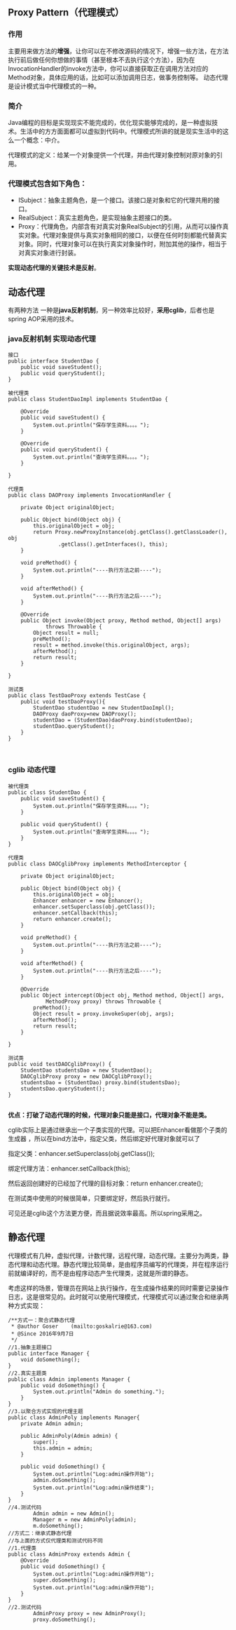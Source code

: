 ## Proxy Pattern（代理模式）  

### 作用

主要用来做方法的**增强**，让你可以在不修改源码的情况下，增强一些方法，在方法执行前后做任何你想做的事情（甚至根本不去执行这个方法），因为在InvocationHandler的invoke方法中，你可以直接获取正在调用方法对应的Method对象，具体应用的话，比如可以添加调用日志，做事务控制等。
动态代理是设计模式当中代理模式的一种。

### 简介

Java编程的目标是实现现实不能完成的，优化现实能够完成的，是一种虚拟技术。生活中的方方面面都可以虚拟到代码中。代理模式所讲的就是现实生活中的这么一个概念：中介。

代理模式的定义：给某一个对象提供一个代理，并由代理对象控制对原对象的引用。

### 代理模式包含如下角色：

- ISubject：抽象主题角色，是一个接口。该接口是对象和它的代理共用的接口。
- RealSubject：真实主题角色，是实现抽象主题接口的类。
- Proxy：代理角色，内部含有对真实对象RealSubject的引用，从而可以操作真实对象。代理对象提供与真实对象相同的接口，以便在任何时刻都能代替真实对象。同时，代理对象可以在执行真实对象操作时，附加其他的操作，相当于对真实对象进行封装。

**实现动态代理的关键技术是反射**。

## 动态代理

有两种方法 一种是**java反射机制**，另一种效率比较好，**采用cglib**，后者也是spring AOP采用的技术。

### java反射机制 实现动态代理

```
接口
public interface StudentDao {  
    public void saveStudent();  
    public void queryStudent();  
}  

被代理类
public class StudentDaoImpl implements StudentDao {  
  
    @Override  
    public void saveStudent() {  
        System.out.println("保存学生资料。。。。");  
    }  
  
    @Override  
    public void queryStudent() {  
        System.out.println("查询学生资料。。。。");  
    }  
  
}  

代理类
public class DAOProxy implements InvocationHandler {  
  
    private Object originalObject;  
   
    public Object bind(Object obj) {  
        this.originalObject = obj;  
        return Proxy.newProxyInstance(obj.getClass().getClassLoader(), obj  
                .getClass().getInterfaces(), this);  
    }  
  
    void preMethod() {  
        System.out.println("----执行方法之前----");  
    }  
  
    void afterMethod() {  
        System.out.println("----执行方法之后----");  
    }  
  
    @Override  
    public Object invoke(Object proxy, Method method, Object[] args)  
            throws Throwable {  
        Object result = null;  
        preMethod();  
        result = method.invoke(this.originalObject, args);  
        afterMethod();  
        return result;  
    }  
  
}  

测试类
public class TestDaoProxy extends TestCase {  
    public void testDaoProxy(){  
        StudentDao studentDao = new StudentDaoImpl();  
        DAOProxy daoProxy=new DAOProxy();  
        studentDao = (StudentDao)daoProxy.bind(studentDao);  
        studentDao.queryStudent();  
    }  
} 



```

### cglib 动态代理

```
被代理类
public class StudentDao {  
    public void saveStudent() {  
        System.out.println("保存学生资料。。。。");  
    }  
  
    public void queryStudent() {  
        System.out.println("查询学生资料。。。。");  
    }  
}  

代理类
public class DAOCglibProxy implements MethodInterceptor {  
  
    private Object originalObject;  
  
    public Object bind(Object obj) {  
        this.originalObject = obj;  
        Enhancer enhancer = new Enhancer();  
        enhancer.setSuperclass(obj.getClass());  
        enhancer.setCallback(this);  
        return enhancer.create();  
    }  
  
    void preMethod() {  
        System.out.println("----执行方法之前----");  
    }  
  
    void afterMethod() {  
        System.out.println("----执行方法之后----");  
    }  
  
    @Override  
    public Object intercept(Object obj, Method method, Object[] args,  
            MethodProxy proxy) throws Throwable {  
        preMethod();  
        Object result = proxy.invokeSuper(obj, args);  
        afterMethod();  
        return result;  
    }  
  
}  

测试类
public void testDAOCglibProxy() {  
    StudentDao studentsDao = new StudentDao();  
    DAOCglibProxy proxy = new DAOCglibProxy();  
    studentsDao = (StudentDao) proxy.bind(studentsDao);  
    studentsDao.queryStudent();  
}  
    
```
**优点：打破了动态代理的时候，代理对象只能是接口，代理对象不能是类。** 

cglib实际上是通过继承出一个子类实现的代理。可以把Enhancer看做那个子类的生成器 ，所以在bind方法中，指定父类，然后绑定好代理对象就可以了

指定父类：enhancer.setSuperclass(obj.getClass());

绑定代理方法：enhancer.setCallback(this);

然后返回创建好的已经加了代理的目标对象：return enhancer.create();

在测试类中使用的时候很简单，只要绑定好，然后执行就行。

可见还是cglib这个方法更方便，而且据说效率最高。所以spring采用之。

## 静态代理
代理模式有几种，虚拟代理，计数代理，远程代理，动态代理。主要分为两类，静态代理和动态代理。静态代理比较简单，是由程序员编写的代理类，并在程序运行前就编译好的，而不是由程序动态产生代理类，这就是所谓的静态。

考虑这样的场景，管理员在网站上执行操作，在生成操作结果的同时需要记录操作日志，这是很常见的。此时就可以使用代理模式，代理模式可以通过聚合和继承两种方式实现：

```
/**方式一：聚合式静态代理 
 * @author Goser    (mailto:goskalrie@163.com) 
 * @Since 2016年9月7日 
 */  
//1.抽象主题接口  
public interface Manager {  
    void doSomething();  
}  
//2.真实主题类  
public class Admin implements Manager {  
    public void doSomething() {  
        System.out.println("Admin do something.");  
    }  
}  
//3.以聚合方式实现的代理主题  
public class AdminPoly implements Manager{  
    private Admin admin;  
     
    public AdminPoly(Admin admin) {  
        super();  
        this.admin = admin;  
    }  
   
    public void doSomething() {  
        System.out.println("Log:admin操作开始");  
        admin.doSomething();  
        System.out.println("Log:admin操作结束");  
    }  
}  
//4.测试代码  
        Admin admin = new Admin();  
        Manager m = new AdminPoly(admin);  
        m.doSomething();  
//方式二：继承式静态代理  
//与上面的方式仅代理类和测试代码不同  
//1.代理类  
public class AdminProxy extends Admin {  
    @Override  
    public void doSomething() {  
        System.out.println("Log:admin操作开始");  
        super.doSomething();  
        System.out.println("Log:admin操作开始");  
    }  
}  
//2.测试代码  
        AdminProxy proxy = new AdminProxy();  
        proxy.doSomething();  
```
